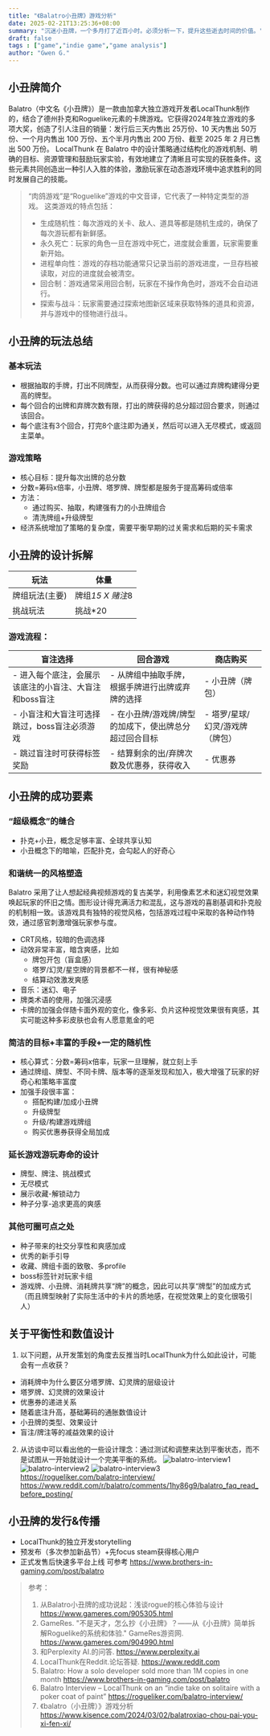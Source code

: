 ```yaml
---
title: "《Balatro小丑牌》游戏分析"
date: 2025-02-21T13:25:36+08:00
summary: "沉迷小丑牌，一个多月打了近百小时。必须分析一下，提升这些逝去时间的价值。"
draft: false
tags : ["game","indie game","game analysis"]
author: "Gwen G."
---
```


## 小丑牌简介
Balatro（中文名《小丑牌》）是一款由加拿大独立游戏开发者LocalThunk制作的，结合了德州扑克和Roguelike元素的卡牌游戏。它获得2024年独立游戏的多项大奖，创造了引人注目的销量：发行后三天内售出 25万份、10 天内售出 50万份、一个月内售出 100 万份、五个半月内售出 200 万份、截至 2025 年 2 月已售出 500 万份。
LocalThunk 在 Balatro 中的设计策略通过结构化的游戏机制、明确的目标、资源管理和鼓励玩家实验，有效地建立了清晰且可实现的获胜条件。这些元素共同创造出一种引人入胜的体验，激励玩家在动态游戏环境中追求胜利的同时发展自己的技能。
> “肉鸽游戏”是“Roguelike”游戏的中文音译，它代表了一种特定类型的游戏。
> 这类游戏的特点包括：
> - 生成随机性：每次游戏的关卡、敌人、道具等都是随机生成的，确保了每次游玩都有新鲜感。
> - 永久死亡：玩家的角色一旦在游戏中死亡，进度就会重置，玩家需要重新开始。
> - 进程单向性：游戏的存档功能通常只记录当前的游戏进度，一旦存档被读取，对应的进度就会被清空。
> - 回合制：游戏通常采用回合制，玩家在不操作角色时，游戏不会自动进行。
> - 探索与战斗：玩家需要通过探索地图新区域来获取特殊的道具和资源，并与游戏中的怪物进行战斗。

## 小丑牌的玩法总结
### 基本玩法
- 根据抽取的手牌，打出不同牌型，从而获得分数。也可以通过弃牌构建得分更高的牌型。
- 每个回合的出牌和弃牌次数有限，打出的牌获得的总分超过回合要求，则通过该回合。
- 每个底注有3个回合，打完8个底注即为通关，然后可以进入无尽模式，或返回主菜单。
### 游戏策略
- 核心目标：提升每次出牌的总分数
- 分数=筹码x倍率，小丑牌、塔罗牌、牌型都是服务于提高筹码或倍率
- 方法：
  - 通过购买、抽取，构建强有力的小丑牌组合
  - 清洗牌组+升级牌型
- 经济系统增加了策略的复杂度，需要平衡早期的过关需求和后期的买卡需求

## 小丑牌的设计拆解

| 玩法 | 体量 |
|------|-----|
| 牌组玩法(主要)  | 牌组*15 X 赌注*8 |
| 挑战玩法 | 挑战*20  |


### 游戏流程：

| 盲注选择 | 回合游戏 | 商店购买 |
|------|-----|-----|
| - 进入每个底注，会展示该底注的小盲注、大盲注和boss盲注  | - 从牌组中抽取手牌，根据手牌进行出牌或弃牌的选择 | - 小丑牌（牌包）|
| - 小盲注和大盲注可选择跳过，boss盲注必须游戏 | - 在小丑牌/游戏牌/牌型的加成下，使出牌总分超过回合目标 | - 塔罗/星球/幻灵/游戏牌（牌包）|
| - 跳过盲注时可获得标签奖励 | - 结算剩余的出/弃牌次数及优惠券，获得收入 | - 优惠券|


## 小丑牌的成功要素
### “超级概念”的缝合
- 扑克+小丑，概念足够丰富、全球共享认知
- 小丑概念下的暗喻，匹配扑克，会勾起人的好奇心
### 和谐统一的风格塑造
Balatro 采用了让人想起经典视频游戏的复古美学，利用像素艺术和迷幻视觉效果唤起玩家的怀旧之情。图形设计得充满活力和混乱，这与游戏的喜剧基调和扑克般的机制相一致。该游戏具有独特的视觉风格，包括游戏过程中采取的各种动作特效，通过感官刺激增强玩家参与度。
- CRT风格，较暗的色调选择
- 动效非常丰富，暗含爽感，比如
  - 牌包开包（盲盒感）
  - 塔罗/幻灵/星空牌的背景都不一样，很有神秘感
  - 结算动效激发爽感
- 音乐：迷幻、电子
- 牌类术语的使用，加强沉浸感
- 卡牌的加强会伴随卡面外观的变化，像多彩、负片这种视觉效果很有爽感，其实可能这种多彩皮肤也会有人愿意氪金的吧
### 简洁的目标+丰富的手段+一定的随机性
- 核心算式：分数=筹码x倍率，玩家一旦理解，就立刻上手
- 通过牌组、牌型、不同卡牌、版本等的逐渐发现和加入，极大增强了玩家的好奇心和策略丰富度
- 加强手段很丰富：
  - 搭配构建/加成小丑牌
  - 升级牌型
  - 升级/构建游戏牌组
  - 购买优惠券获得全局加成
### 延长游戏游玩寿命的设计
- 牌型、牌注、挑战模式
- 无尽模式
- 展示收藏-解锁动力
- 种子分享-追求更高的爽感
### 其他可圈可点之处
- 种子带来的社交分享性和爽感加成
- 优秀的新手引导
- 收藏、牌组卡面的致敬、多profile
- boss标签针对玩家卡组
- 游戏牌、小丑牌、消耗牌共享“牌”的概念，因此可以共享“牌型”的加成方式（而且牌型映射了实际生活中的卡片的质地感，在视觉效果上的变化很吸引人）
## 关于平衡性和数值设计
1. 以下问题，从开发策划的角度去反推当时LocalThunk为什么如此设计，可能会有一点收获？
- 消耗牌中为什么要区分塔罗牌、幻灵牌的层级设计
- 塔罗牌、幻灵牌的效果设计
- 优惠券的递进关系
- 随着底注升高，基础筹码的通胀数值设计
- 小丑牌的类型、效果设计
- 盲注/牌注等的减益效果的设计
2. 从访谈中可以看出他的一些设计理念：通过测试和调整来达到平衡状态，而不是试图从一开始就设计一个完美平衡的系统。
![balatro-interview1](../../images/balatro1.png)
![balatro-interview2](../../images/balatro2.png)
![balatro-interview3](../../images/balatro3.png)
https://rogueliker.com/balatro-interview/
https://www.reddit.com/r/balatro/comments/1hy86g9/balatro_faq_read_before_posting/

## 小丑牌的发行&传播
- LocalThunk的独立开发storytelling
- 预发布（多次参加新品节）+先focus steam获得核心用户
- 正式发售后快速多平台上线
可参考 https://www.brothers-in-gaming.com/post/balatro

> 参考：
> 1. 从Balatro小丑牌的成功说起：浅谈rogue的核心体验与设计 https://www.gameres.com/905305.html
> 2. GameRes. "不是天才，怎么抄《小丑牌》？——从《小丑牌》简单拆解Roguelike的系统和体验." GameRes游资网. https://www.gameres.com/904990.html
> 3. 和Perplexity AI.的问答. https://www.perplexity.ai
> 4. LocalThunk在Reddit.论坛答疑. https://www.reddit.com
> 5. Balatro: How a solo developer sold more than 1M copies in one month https://www.brothers-in-gaming.com/post/balatro
> 6. Balatro Interview – LocalThunk on an “indie take on solitaire with a poker coat of paint” https://rogueliker.com/balatro-interview/
> 7. 《balatro（小丑牌）》游戏分析 https://www.kisence.com/2024/03/02/balatroxiao-chou-pai-you-xi-fen-xi/